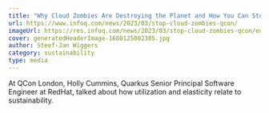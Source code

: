 ```yaml
---
title: "Why Cloud Zombies Are Destroying the Planet and How You Can Stop Them "
url: https://www.infoq.com/news/2023/03/stop-cloud-zombies-qcon/
imageUrl: https://res.infoq.com/news/2023/03/stop-cloud-zombies-qcon/en/headerimage/generatedHeaderImage-1680125002305.jpg
cover: generatedHeaderImage-1680125002305.jpg
author: Steef-Jan Wiggers
category: sustainability
type: media
---
```


At QCon London, Holly Cummins, Quarkus Senior Principal Software Engineer at RedHat, talked about how utilization and elasticity relate to sustainability. 
